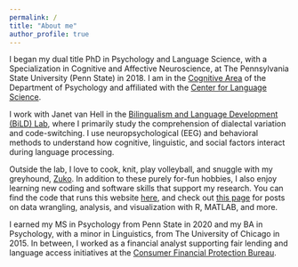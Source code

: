 ```yaml
---
permalink: /
title: "About me"
author_profile: true
---
```


I began my dual title PhD in Psychology and Language Science, with a Specialization in Cognitive and Affective Neuroscience, at The Pennsylvania State University (Penn State) in 2018. I am in the [Cognitive Area](https://psych.la.psu.edu/graduate/program-areas/cognitive) of the Department of Psychology and affiliated with the [Center for Language Science](https://cls.la.psu.edu/).

I work with Janet van Hell in the [Bilingualism and Language Development (BiLD) Lab](https://sites.psu.edu/bildlab/), where I primarily study the comprehension of dialectal variation and code-switching. I use neuropsychological (EEG) and behavioral methods to understand how cognitive, linguistic, and social factors interact during language processing.

Outside the lab, I love to cook, knit, play volleyball, and snuggle with my greyhound, [Zuko](/images/zuko.jpeg). In addition to these purely for-fun hobbies, I also enjoy learning new coding and software skills that support my research. You can find the code that runs this website [here](https://github.com/hollzzar/hollzzar.github.io), and check out [this page](https://www.hzaharchuk.com/year-archive/) for posts on data wrangling, analysis, and visualization with R, MATLAB, and more.

I earned my MS in Psychology from Penn State in 2020 and my BA in Psychology, with a minor in Linguistics, from The University of Chicago in 2015. In between, I worked as a financial analyst supporting fair lending and language access initiatives at the [Consumer Financial Protection Bureau](https://www.consumerfinance.gov/). 